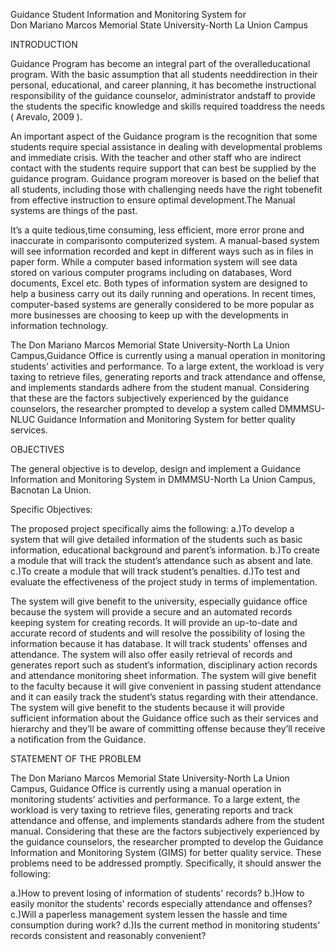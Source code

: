 Guidance Student Information and Monitoring System for    
Don Mariano Marcos Memorial State University-North La Union Campus

INTRODUCTION

Guidance Program has become an integral part of the overalleducational program. 
With the basic assumption that all students needdirection in their personal, educational, and career planning, it has becomethe instructional responsibility of the guidance counselor, administrator andstaff to provide the students the specific knowledge and skills required toaddress the needs ( Arevalo, 2009 ). 

An important aspect of the Guidance program is the recognition that some students require special assistance in dealing with developmental problems and immediate crisis. With the teacher and other staff who are indirect contact with the students require support that can best be supplied by the guidance program. 
Guidance program moreover is based on the belief that all students, including those with challenging needs have the right tobenefit from effective instruction to ensure optimal development.The Manual systems are things of the past.

It’s a quite tedious,time consuming, less efficient, more error prone and inaccurate in comparisonto computerized system. A manual-based system will see information
recorded and kept in different ways such as in files in paper form. While a computer based information system will see data stored on various computer programs including on databases, 
Word documents, Excel etc. Both types of information system are designed to help a business carry out its daily running and operations. In recent times, computer-based systems are generally considered to be more popular as more businesses are choosing to keep up with the developments in information technology.

The Don Mariano Marcos Memorial State University-North La Union Campus,Guidance Office is currently using a manual operation in monitoring students’ activities and performance. To a large extent, the workload is very taxing to retrieve files, generating reports and track attendance and offense, and implements standards adhere from the student manual. Considering that these are the factors subjectively experienced by the guidance counselors, the researcher prompted to develop a system called DMMMSU-NLUC Guidance Information and Monitoring System for better quality services. 


OBJECTIVES

The general objective is to develop, design and implement a Guidance Information and Monitoring System in DMMMSU-North La Union Campus, Bacnotan La Union.

Specific Objectives:

The proposed project specifically aims the following:
a.)To develop a system that will give detailed information of the students such as basic information, educational background and parent’s information.
b.)To create a module that will track the student’s attendance such as absent and late.
c.)To create a module that will track student’s penalties.
d.)To test and evaluate the effectiveness of the project study in terms of implementation.

The system will give benefit to the university, especially guidance office because the system will provide a secure and an automated records keeping system for creating records. It will provide an up-to-date and accurate record of students and will resolve the possibility of losing the information because it has database. It will track students' offenses and attendance. The system will also offer easily retrieval of records and generates report such as student’s information, disciplinary action records and attendance monitoring sheet information. The system will give benefit to the faculty because it will give convenient in passing student attendance and it can easily track the student’s status regarding with their attendance. The system will give benefit to the students because it will provide sufficient information about the Guidance office such as their services and hierarchy and they’ll be aware of committing offense because they’ll receive a notification from the Guidance.
 

STATEMENT OF THE PROBLEM

The Don Mariano Marcos Memorial State University-North La Union Campus, Guidance Office is currently using a manual operation in monitoring students’ activities and performance. To a large extent, the workload is very taxing to retrieve files, generating reports and track attendance and offense, and implements standards adhere from the student manual. Considering that these are the factors subjectively experienced by the guidance counselors, the researcher prompted to develop the Guidance Information and Monitoring System (GIMS) for better quality service. These problems need to be addressed promptly. Specifically, it should answer the following:

a.)How to prevent losing of information of students' records?
b.)How to easily monitor the students' records especially attendance and offenses?
c.)Will a paperless management system lessen the hassle and time consumption during work?
d.)Is the current method in monitoring students' records consistent and reasonably convenient?

